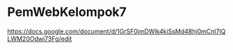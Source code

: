 # PemWebKelompok7
https://docs.google.com/document/d/1GrSF0jmDWlk4kiSsMd48hj0mCnl7lQLWM20Odwi73Fg/edit

